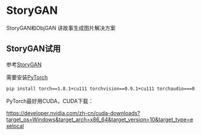 # StoryGAN
StoryGAN和ObjGAN 讲故事生成图片解决方案



## StoryGAN试用

参考[StoryGAN](https://github.com/yitong91/StoryGAN)

需要安装[PyTorch](https://pytorch.org/)



```sh
pip install torch==1.8.1+cu111 torchvision==0.9.1+cu111 torchaudio===0.8.1 -f https://download.pytorch.org/whl/torch_stable.html
```

PyTorch最好用CUDA，CUDA下载：

https://developer.nvidia.com/zh-cn/cuda-downloads?target_os=Windows&target_arch=x86_64&target_version=10&target_type=exelocal